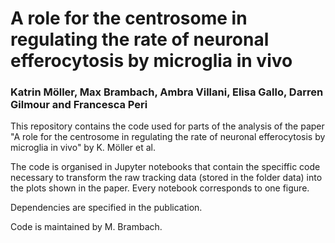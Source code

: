 # A role for the centrosome in regulating the rate of neuronal efferocytosis by microglia in vivo
### Katrin Möller, Max Brambach, Ambra Villani, Elisa Gallo, Darren Gilmour and Francesca Peri

This repository contains the code used for parts of the analysis of the paper "A role for the centrosome in regulating the rate of neuronal efferocytosis by microglia in vivo" by K. Möller et al.

The code is organised in Jupyter notebooks that contain the speciffic code necessary to transform the raw tracking data (stored in the folder data) into the plots shown in the paper. Every notebook corresponds to one figure.

Dependencies are specified in the publication.

Code is maintained by M. Brambach.